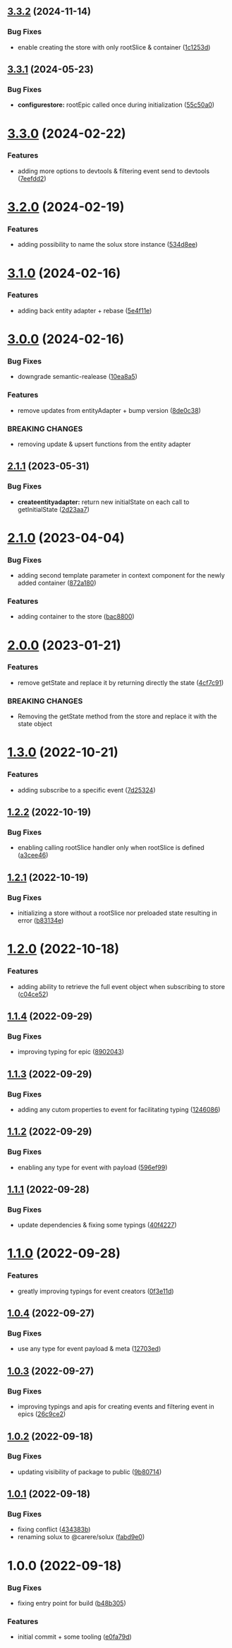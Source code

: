 ## [3.3.2](https://github.com/carere/solux/compare/v3.3.1...v3.3.2) (2024-11-14)


### Bug Fixes

* enable creating the store with only rootSlice & container ([1c1253d](https://github.com/carere/solux/commit/1c1253d91c8e3096466557e11d5836e9910b4692))

## [3.3.1](https://github.com/carere/solux/compare/v3.3.0...v3.3.1) (2024-05-23)


### Bug Fixes

* **configurestore:** rootEpic called once during initialization ([55c50a0](https://github.com/carere/solux/commit/55c50a00d62034518044bbbf3c844a63654523eb))

# [3.3.0](https://github.com/carere/solux/compare/v3.2.0...v3.3.0) (2024-02-22)


### Features

* adding more options to devtools & filtering event send to devtools ([7eefdd2](https://github.com/carere/solux/commit/7eefdd234e90fd5af79c23acfbb3ec9dcfa7e304))

# [3.2.0](https://github.com/carere/solux/compare/v3.1.0...v3.2.0) (2024-02-19)


### Features

* adding possibility to name the solux store instance ([534d8ee](https://github.com/carere/solux/commit/534d8eebe1ec1e5672517724420b8e55982eaf05))

# [3.1.0](https://github.com/carere/solux/compare/v3.0.0...v3.1.0) (2024-02-16)


### Features

* adding back entity adapter + rebase ([5e4f11e](https://github.com/carere/solux/commit/5e4f11e8f44f63acce1b1138fe8c857dac0cf825))

# [3.0.0](https://github.com/carere/solux/compare/v2.1.1...v3.0.0) (2024-02-16)


### Bug Fixes

* downgrade semantic-realease ([10ea8a5](https://github.com/carere/solux/commit/10ea8a5688cc736f10189f38a465a4c5783a7cfd))


### Features

* remove updates from entityAdapter + bump version ([8de0c38](https://github.com/carere/solux/commit/8de0c38d102d0428206a40218c1593bd8eb2eb78))


### BREAKING CHANGES

* removing update & upsert functions from the entity adapter

## [2.1.1](https://github.com/carere/solux/compare/v2.1.0...v2.1.1) (2023-05-31)


### Bug Fixes

* **createentityadapter:** return new initialState on each call to getInitialState ([2d23aa7](https://github.com/carere/solux/commit/2d23aa77b007bf98d64954b894d5d4231dea6998))

# [2.1.0](https://github.com/carere/solux/compare/v2.0.0...v2.1.0) (2023-04-04)


### Bug Fixes

* adding second template parameter in context component for the newly added container ([872a180](https://github.com/carere/solux/commit/872a1804e4bffde5f1c0a007717cdecf68c5ad13))


### Features

* adding container to the store ([bac8800](https://github.com/carere/solux/commit/bac88006b9fdd2232d0cb251c0073e7961390c46))

# [2.0.0](https://github.com/carere/solux/compare/v1.3.0...v2.0.0) (2023-01-21)


### Features

* remove getState and replace it by returning directly the state ([4cf7c91](https://github.com/carere/solux/commit/4cf7c91d43df4feb084227a0f81d948b8283e781))


### BREAKING CHANGES

* Removing the getState method from the store and replace it with the state object

# [1.3.0](https://github.com/carere/solux/compare/v1.2.2...v1.3.0) (2022-10-21)


### Features

* adding subscribe to a specific event ([7d25324](https://github.com/carere/solux/commit/7d253240a066cca1ffdadc8b4306e3fc78c8c2bd))

## [1.2.2](https://github.com/carere/solux/compare/v1.2.1...v1.2.2) (2022-10-19)


### Bug Fixes

* enabling calling rootSlice handler only when rootSlice is defined ([a3cee46](https://github.com/carere/solux/commit/a3cee46f16aec729fa75054488502a00923adc22))

## [1.2.1](https://github.com/carere/solux/compare/v1.2.0...v1.2.1) (2022-10-19)


### Bug Fixes

* initializing a store without a rootSlice nor preloaded state resulting in error ([b83134e](https://github.com/carere/solux/commit/b83134edc07bbb63302654017a1f24ee3a8f8590))

# [1.2.0](https://github.com/carere/solux/compare/v1.1.4...v1.2.0) (2022-10-18)


### Features

* adding ability to retrieve the full event object when subscribing to store ([c04ce52](https://github.com/carere/solux/commit/c04ce52c7271f546cd72b3462bbc231458c7ccab))

## [1.1.4](https://github.com/carere/solux/compare/v1.1.3...v1.1.4) (2022-09-29)


### Bug Fixes

* improving typing for epic ([8902043](https://github.com/carere/solux/commit/8902043a28d45543e11fe371ce39d6db4c157a54))

## [1.1.3](https://github.com/carere/solux/compare/v1.1.2...v1.1.3) (2022-09-29)


### Bug Fixes

* adding any cutom properties to event for facilitating typing ([1246086](https://github.com/carere/solux/commit/12460863f423d4a0ebe0db307e60d00778bb2d47))

## [1.1.2](https://github.com/carere/solux/compare/v1.1.1...v1.1.2) (2022-09-29)


### Bug Fixes

* enabling any type for event with payload ([596ef99](https://github.com/carere/solux/commit/596ef9984b81ccbe4ebedbccc229c964fb6a9d1e))

## [1.1.1](https://github.com/carere/solux/compare/v1.1.0...v1.1.1) (2022-09-28)


### Bug Fixes

* update dependencies & fixing some typings ([40f4227](https://github.com/carere/solux/commit/40f4227720d995614b593e33fc629bcf52e62fb0))

# [1.1.0](https://github.com/carere/solux/compare/v1.0.4...v1.1.0) (2022-09-28)


### Features

* greatly improving typings for event creators ([0f3e11d](https://github.com/carere/solux/commit/0f3e11dad7b9092cab56f29c06b3317fdafc64df))

## [1.0.4](https://github.com/carere/solux/compare/v1.0.3...v1.0.4) (2022-09-27)


### Bug Fixes

* use any type for event payload & meta ([12703ed](https://github.com/carere/solux/commit/12703ed94d189cdde6cc58e172d94d419295907a))

## [1.0.3](https://github.com/carere/solux/compare/v1.0.2...v1.0.3) (2022-09-27)


### Bug Fixes

* improving typings and apis for creating events and filtering event in epics ([26c9ce2](https://github.com/carere/solux/commit/26c9ce2186df8a169cf9911d0b651fef4f280e85))

## [1.0.2](https://github.com/carere/solux/compare/v1.0.1...v1.0.2) (2022-09-18)


### Bug Fixes

* updating visibility of package to public ([9b80714](https://github.com/carere/solux/commit/9b8071440b48eb3b36ca8b4b63e06a70346c3b7a))

## [1.0.1](https://github.com/carere/solux/compare/v1.0.0...v1.0.1) (2022-09-18)


### Bug Fixes

* fixing conflict ([434383b](https://github.com/carere/solux/commit/434383b81ff15c3441fd266779758f6ec7d21374))
* renaming solux to @carere/solux ([fabd9e0](https://github.com/carere/solux/commit/fabd9e02e5d97e241ca884af0ec16f92c8cc397d))

# 1.0.0 (2022-09-18)


### Bug Fixes

* fixing entry point for build ([b48b305](https://github.com/carere/solux/commit/b48b305ef2ce2a8d7b0091abcb439eb106d641c8))


### Features

* initial commit + some tooling ([e0fa79d](https://github.com/carere/solux/commit/e0fa79dee2176b7be41af422c65976c274f540cc))
